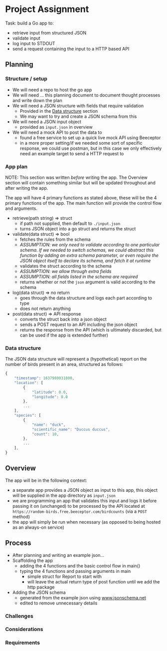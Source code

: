 # Project Assignment

Task: build a Go app to:

- retrieve input from structured JSON
- validate input
- log input to STDOUT
- send a request containing the input to a HTTP based API

## Planning

### Structure / setup

- We will need a repo to host the go app
- We will need ... this planning document to document thought processes and write down the plan
- We will need a JSON structure with fields that require validation
  - Provided in the [Data structure](#data-structure) section
  - We may want to try and create a JSON schema from this
- We will need a JSON input object
  - provided as `input.json` in overview
- We will need a mock API to post the data to
  - found a free service to set up a quick live mock API using Beeceptor
  - in a more proper setting/if we needed some sort of specific response, we could use postman, but in this case we only effectively need an example target to send a HTTP request to

### App plan

NOTE: This section was written *before* writing the app.  The Overview section will contain something similar but will be updated throughout and after writing the app.

The app will have 4 primary functions as stated above, these will be the 4 primary functions of the app.  The main function will provide the control flow and arguments.

- retrieve(path string) => struct
  - if path not supplied, then default to `./input.json`
  - turns JSON object into a go struct and returns the struct
- validate(data struct) => bool
  - fetches the rules from the schema
  - *ASSUMPTION: we only need to validate according to one particular schema.  If we needed to switch schemas, we could abstract this function by adding an extra schema parameter, or even require the JSON object itself to declare its schema, and fetch it at runtime*
  - validates the struct according to the schema
  - *ASSUMPTION: we allow through extra fields*
  - *ASSUMPTION: all fields listed in the schema are required*
  - returns whether or not the `json` argument is valid according to the schema
- log(data struct) => no return
  - goes through the data structure and logs each part according to type
  - does not return anything
- post(data struct) => API response
  - converts the struct back into a json object
  - sends a POST request to an API including the json object
  - returns the response from the API (which is ultimately discarded, but can be used if the app is extended further)

### Data structure

The JSON data structure will represent a (hypothetical) report on the number of birds present in an area, structured as follows:

```js
{
    "timestamp": 1637980031800,
    "location": [
        {
            "latitude": 0.0,
            "longitude": 0.0
        },
        ...
    ],
    "species": [
        {
            "name": "duck",
            "scientific_name": "Duccus duccus",
            "count": 10,
        }, 
        ...
    ],
}
```

## Overview

The app will be in the following context:

- a separate app provides a JSON object as input to this app, this object will be supplied in the app directory as `input.json`
- we are programming an app that validates this input and logs it before passing it on (unchanged) to be processed by the API located at `https://random-birds.free.beeceptor.com/birdcounts` (via a `POST` method)
- the app will simply be run when necessary (as opposed to being hosted as an always-on service)

## Process

- After planning and writing an example json...
- Scaffolding the app
  - adding the 4 functions and the basic control flow in main()
  - typing the 4 functions and passing arguments in main
    - simple struct for Report to start with
    - will leave the actual return type of post function until we add the http package
- Adding the JSON schema
  - generated from the example json using www.jsonschema.net
  - edited to remove unnecessary details

### Challenges

### Considerations

### Requirements
